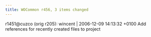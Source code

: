 ```yaml
---
title: WOCommon r456, 3 items changed
---
```


r1451@cuzco (orig r205): wincent | 2006-12-09 14:13:32 +0100 Add references for recently created files to project
